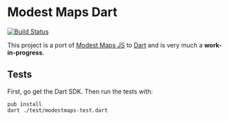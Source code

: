 # Modest Maps Dart
[![Build Status](https://drone.io/github.com/jonkirkman/modestmaps.dart/status.png)](https://drone.io/github.com/jonkirkman/modestmaps.dart/latest)

This project is a port of [Modest Maps JS](https://github.com/modestmaps/modestmaps-js/wiki) to [Dart](http://dartlang.org) and is very much a **work-in-progress**.

## Tests

First, go get the Dart SDK. Then run the tests with:

    pub install
    dart ./test/modestmaps-test.dart
